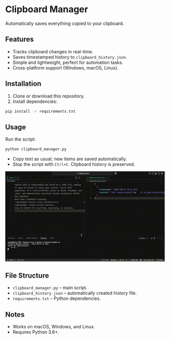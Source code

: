 # Clipboard Manager

Automatically saves everything copied to your clipboard.

## Features
- Tracks clipboard changes in real-time.
- Saves timestamped history to `clipboard_history.json`.
- Simple and lightweight, perfect for automation tasks.
- Cross-platform support (Windows, macOS, Linux).

## Installation
1. Clone or download this repository.
2. Install dependencies:
```bash
pip install -r requirements.txt
````

## Usage

Run the script:

```bash
python clipboard_manager.py
```

* Copy text as usual; new items are saved automatically.
* Stop the script with `Ctrl+C`. Clipboard history is preserved.

![usage](assets/usage.gif)

## File Structure

* `clipboard_manager.py` – main script.
* `clipboard_history.json` – automatically created history file.
* `requirements.txt` – Python dependencies.

## Notes

* Works on macOS, Windows, and Linux.
* Requires Python 3.6+.
